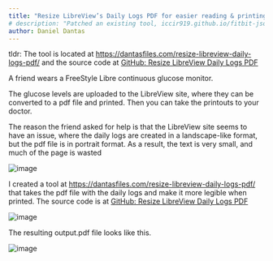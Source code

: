 ```yaml
---
title: "Resize LibreView’s Daily Logs PDF for easier reading & printing"
# description: "Patched an existing tool, iccir919.github.io/fitbit-json-to-csv, to fix two issues"
author: Daniel Dantas
---
```


tldr: The tool is located at https://dantasfiles.com/resize-libreview-daily-logs-pdf/ and the source code at [GitHub: Resize LibreView Daily Logs PDF](https://github.com/dantasfiles/resize-libreview-daily-logs-pdf)

A friend wears a FreeStyle Libre continuous glucose monitor.

The glucose levels are uploaded to the LibreView site, where they can be converted to a pdf file and printed. Then you can take the printouts to your doctor.

The reason the friend asked for help is that the LibreView site seems to have an issue, where the daily logs are created in a landscape-like format, but the pdf file is in portrait format. As a result, the text is very small, and much of the page is wasted

![image](https://github.com/user-attachments/assets/527d98a9-988f-480c-985a-385276174707)

I created a tool at https://dantasfiles.com/resize-libreview-daily-logs-pdf/ that takes the pdf file with the daily logs and make it more legible when printed. The source code is at [GitHub: Resize LibreView Daily Logs PDF](https://github.com/dantasfiles/resize-libreview-daily-logs-pdf)

![image](https://github.com/user-attachments/assets/e53263b4-80fb-4984-845f-6c3bd7590418)

The resulting output.pdf file looks like this.

![image](https://github.com/user-attachments/assets/8b97dc04-b7f8-486a-9d41-24709d48be30)



